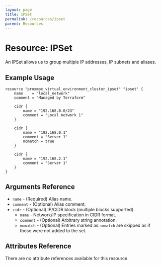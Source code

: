```yaml
---
layout: page
title: IPSet
permalink: /resources/ipset
parent: Resources
---
```


# Resource: IPSet

An IPSet allows us to group multiple IP addresses, IP subnets and aliases.

## Example Usage

```
resource "proxmox_virtual_environment_cluster_ipset" "ipset" {
	name    = "local_network"
	comment = "Managed by Terraform"
    
    cidr {
        name = "192.168.0.0/23"
        comment = "Local network 1"
    }
    
    cidr {
        name = "192.168.0.1"
        comment = "Server 1"
        nomatch = true
    }
    
    cidr {
        name = "192.168.2.1"
        comment = "Server 1"
    }
}
```

## Arguments Reference

* `name` - (Required) Alias name.
* `comment` - (Optional) Alias comment.
* `cidr` - (Optional) IP/CIDR block (multiple blocks supported).
    * `name` - Network/IP specification in CIDR format.
    * `comment` - (Optional) Arbitrary string annotation.
    * `nomatch` -  (Optional) Entries marked as `nomatch` are skipped as if those were not added to the set.

## Attributes Reference

There are no attribute references available for this resource.
